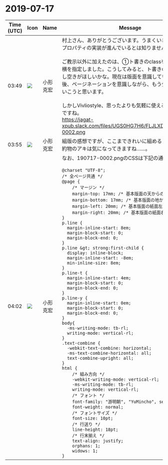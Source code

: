 # 2019-07-17

|Time (UTC)|Icon|Name|Message|
|---|---|---|---|
|03:49|![](https://avatars.slack-edge.com/2020-01-22/918424979847_0035b70d5fcd5cec902e_72.png)|小形克宏|村上さん、ありがとうございます。うまくいきました（論理プロパティの実装が進んでいるとは知りませんでした！）<br><br>ご教示以外に加えたのは、①ト書きのclassを新設、②縦中横を指定しました。こうしてみると、ト書きの前後にもう少し空きがほしいかな。現在は版面を意識していないので、今後、ページネーションを意識しながら、もう少し手を加えていこうと思います。<br><br>しかしVivliostyle、思ったよりも気軽に使える感じで面白いですね。<br>https://jagat-xpub.slack.com/files/UGS0HG7H6/FLJLXDR7Z/190717-0002.png|
|03:55|![](https://avatars.slack-edge.com/2020-01-22/918424979847_0035b70d5fcd5cec902e_72.png)|小形克宏|組版の感想ですが、ここまできれいに組めると、やはり二重約物のアキは気になってきますね……。|
|04:02|![](https://avatars.slack-edge.com/2020-01-22/918424979847_0035b70d5fcd5cec902e_72.png)|小形克宏|なお、190717-0002.pngのCSSは下記の通りです。<br><br>`@charset "UTF-8";`<br>`/* 全ページ共通 */`<br>`@page {`<br>`    /* マージン */`<br>`    margin-top: 17mm; /* 基本版面の天からの距離 */`<br>`    margin-bottom: 17mm; /* 基本版面の地からの距離 */`<br>`    margin-left: 20mm; /* 基本版面の紙面左端からの距離 */`<br>`    margin-right: 20mm; /* 基本版面の紙面右端からの距離 */`<br>`}`<br>`p.line {`<br>`  margin-inline-start: 8em;`<br>`  margin-block-start: 0;`<br>`  margin-block-end: 0;`<br>`}`<br>`p.line &gt; strong:first-child {`<br>`  display: inline-block;`<br>`  margin-inline-start: -8em;`<br>`  min-inline-size: 8em;`<br>`}`<br>`p.line-t {`<br>`  margin-inline-start: 4em;`<br>`  margin-block-start: 0;`<br>`  margin-block-end: 0;`<br>`}`<br>`p.line-y {`<br>`  margin-inline-start: 0em;`<br>`  margin-block-start: 0;`<br>`  margin-block-end: 0;`<br>`}`<br>`body{`<br>`  -ms-writing-mode: tb-rl;`<br>`  writing-mode: vertical-rl;`<br>`}`<br>`.text-combine {`<br>`  -webkit-text-combine: horizontal;`<br>`  -ms-text-combine-horizontal: all;`<br>`  text-combine-upright: all;`<br>`}`<br>`html {`<br>`    /* 組み方向 */`<br>`    -webkit-writing-mode: vertical-rl;`<br>`    -ms-writing-mode: tb-rl;`<br>`    writing-mode: vertical-rl;`<br>`    /* フォント */`<br>`    font-family: "游明朝", "YuMincho", serif;`<br>`    font-weight: normal;`<br>`    /* フォントサイズ */`<br>`    font-size: 10pt;`<br>`    /* 行送り */`<br>`    line-height: 18pt;`<br>`    /* 行末揃え */`<br>`    text-align: justify;`<br>`    orphans: 1;`<br>`    widows: 1;`<br>`}`|
